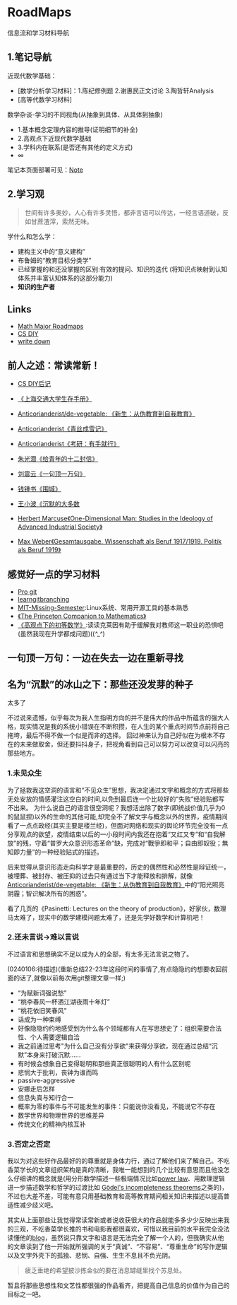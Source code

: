 # RoadMaps

信息流和学习材料导航




## 1.笔记导航
近现代数学基础：
- [数学分析学习材料]：1.陈纪修例题 2.谢惠民正文讨论 3.陶哲轩Analysis 
- [高等代数学习材料]

数学杂谈-学习的不同视角(从抽象到具体、从具体到抽象)
- 1.基本概念定理内容的推导(证明细节的补全) 
- 2.高观点下近现代数学基础 
- 3.学科内在联系(是否还有其他的定义方式)
- ∞

笔记本页面部署可见：[Note]()



## 2.学习观

> 世间有许多奥妙，人心有许多灵悟，都非言语可以传达，一经言语道破，反如甘蔗渣滓，索然无味。


学什么和怎么学：
- 建构主义中的“意义建构”
- 布鲁姆的“教育目标分类学”
- 已经掌握的和还没掌握的区别:有效的提问、知识的迭代  (将知识点映射到认知体系并丰富认知体系的这部分能力)
- **知识的生产者**


## Links
- [Math Major Roadmaps](https://math.mit.edu/academics/undergrad/roadmaps.php)
- [CS DIY](https://csdiy.wiki/)
- [write down](https://terrytao.wordpress.com/career-advice/write-down-what-youve-done/)

## 前人之述：常读常新！
- [CS DIY后记](https://csdiy.wiki/%E5%90%8E%E8%AE%B0/)
- [《上海交通大学生存手册》](https://survivesjtu.gitbook.io/survivesjtumanual/li-zhi-pian/huan-ying-lai-dao-shang-hai-jiao-tong-da-xue)
- [Anticorianderist/de-vegetable: 《新生：从伪教育到自我教育》](https://github.com/Anticorianderist/de-vegetable)
- [Anticorianderist《青丝成雪记》](https://github.com/Anticorianderist/blog)
- [Anticorianderist《考研：有手就行》](https://github.com/Anticorianderist/kaoyan)
  
- [朱光潜《给青年的十二封信》](https://book.douban.com/subject/30352171/)
- [刘震云《一句顶一万句》](https://book.douban.com/subject/26877012/)
- [钱锺书《围城》](https://book.douban.com/subject/36102998/)

- [王小波《沉默的大多数](https://book.douban.com/subject/27013716/) 
- [Herbert Marcuse《One-Dimensional Man: Studies in the Ideology of Advanced Industrial Society》](https://book.douban.com/subject/26323011/)
- [Max Weber《Gesamtausgabe. Wissenschaft als Beruf 1917/1919. Politik als Beruf 1919》](https://book.douban.com/subject/34982085/)
  

## 感觉好一点的学习材料
- [Pro git](https://git-scm.com/book/en/v2)
- [learngitbranching](https://learngitbranching.js.org/?locale=zh_CN)
- [MIT-Missing-Semester](https://missing.csail.mit.edu/2020/):Linux系统、常用开源工具的基本熟悉
- [《The Princeton Companion to Mathematics》](https://book.douban.com/subject/3284568/)
- [《高观点下的初等数学》](https://book.douban.com/subject/35236027/):读读克莱因有助于缓解我对教师这一职业的恐惧吧(虽然我现在升学都成问题)((*^_^*)


## 一句顶一万句：一边在失去一边在重新寻找


## 名为“沉默”的冰山之下：那些还没发芽的种子

太多了

不过说来遗憾，似乎每次为我人生指明方向的并不是伟大的作品中所蕴含的强大人格，现实情况是我的系统小错误在不断积攒，在人生的某个重点时间节点前将自己拖垮，最后不得不做一个似是而非的选择。
回过神来认为自己好似在为根本不存在的未来做取舍，但还要抖抖身子，把视角看到自己可以努力可以改变可以闪亮的那些地方。

### 1.未见众生
为了拯救我这空洞的语言和“不见众生”思想，我决定通过文字和概念的方式将那些无处安放的情感灌注这空白的时间,以免到最后连一个比较好的“失败”经验贴都写不出来。
为什么说自己的语言很空洞呢？我想活出除了数字(即统战价值几乎为0的鼠鼠捏)以外的生命的其他可能,却完全不了解文字与概念以外的世界，疫情期间看了一点点政经(其实主要是楼兰经)，但面对网络和现实的舆论环节完全没有一点分享观点的欲望，疫情结束以后的一小段时间内我还在抱着“又红又专”和“自我解放”的残，守着“普罗大众意识形态革命”缺，完成对“戰爭即和平；自由即奴役；無知即力量”的一种经验贴式的描述。

后来觉得从意识形态走向科学才是最重要的，历史的偶然性和必然性是辩证统一，被埋葬、被封存、被压抑的过去只有通过当下才能释放和排解，就像[Anticorianderist/de-vegetable: 《新生：从伪教育到自我教育》](https://github.com/Anticorianderist/de-vegetable)中的“阳光照亮阴霾；智识解决所有的困惑”。

看了几页的《Pasinetti: Lectures on the theory of production》，好家伙，数理马太难了，现实中的数学建模问题太难了，还是先学好数学和计算机吧！


### 2.还未言说->难以言说

不过语言和思想确实不足以成为人的全部，有太多无法言说之物了。  

(0240106:待描述)(重新总结22-23年这段时间的事情了,有点隐隐约约想要收回前面的话了,就像以前每次用git整理文章一样;)
- “为赋新词强说愁”
- “桃李春风一杯酒江湖夜雨十年灯”
- “桃花依旧笑春风”
- 话成为一种束缚
- 好像隐隐约约地感受到为什么各个领域都有人在写思想史了：组织需要合法性、个人需要逻辑自洽
- 我之前通过思考"为什么自己没有分享欲"来获得分享欲，现在通过总结“沉默”本身来打破沉默......
- 有时候会想象自己变得聪明和那些真正很聪明的人有什么区别呢
- 悲悯大于批判，丧钟为谁而鸣
- passive-aggressive
- 安娜走后怎样
- 信息失真与知行合一
- 概率为零的事件与不可能发生的事件：只能说你没看见，不能说它不存在
- 数学世界和物理世界的思维差异
- 传统文化的精神内核互补


### 3.否定之否定
我以为对这些好作品最好的的尊重就是身体力行，通过了解他们来了解自己。不吃香菜学长的文章组织架构是真的清晰，我唯一能想到的几个比较有意思而且他没怎么仔细讲的概念就是(用分形数学描述一些极端情况比如[power law](https://en.wikipedia.org/wiki/Power_law)、用数理逻辑进一步描述数学和哲学的过渡比如 [Gödel's incompleteness theorems](https://en.wikipedia.org/wiki/G%C3%B6del%27s_incompleteness_theorems)之类的)，不过也大差不差，可能有意只用基础教育和高等教育期间相关知识来描述以提高普适性减少歧义吧。



其实从上面那些让我觉得常读常新或者说收获很大的作品就能多多少少反映出来我的三观，不吃香菜学长推的书和电影我都很喜欢，可惜以我目前的水平我完全没法读懂他的[blog](https://github.com/Anticorianderist/blog)，虽然说只靠文字和语言是无法完全了解一个人的，但我确实从他的文章读到了他一开始就所强调的关于“真诚”、“不容易”、“尊重生命”的写作逻辑以及文字外壳下的孤独、悲悯、自强、生生不息且不负光阴。


> 疲乏垂绝的希望披沙拣金似的要在消息罅缝里找个苏息处。

暂且将那些思想性和文艺性都很强的作品看齐，把提高自己信息的价值作为自己的目标之一吧。
